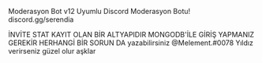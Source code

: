 Moderasyon Bot
v12 Uyumlu Discord Moderasyon Botu! discord.gg/serendia

İNVİTE STAT KAYIT OLAN BİR ALTYAPIDIR MONGODB'İLE GİRİŞ YAPMANIZ GEREKİR HERHANGİ BİR SORUN DA 
yazabilirsiniz
@Melement.#0078
Yıldız verirseniz güzel olur aşklar
